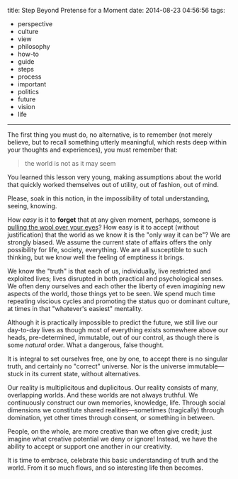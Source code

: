 title: Step Beyond Pretense for a Moment
date: 2014-08-23 04:56:56
tags:
- perspective
- culture
- view
- philosophy
- how-to
- guide
- steps
- process
- important
- politics
- future
- vision
- life
---

The first thing you must do, no alternative, is to remember (not merely believe, but to recall something utterly meaningful, which rests deep within your thoughts and experiences), you must remember that:

> the world is not as it may seem

You learned this lesson very young, making assumptions about the world that quickly worked themselves out of utility, out of fashion, out of mind.

Please, soak in this notion, in the impossibility of total understanding, seeing, knowing.

How _easy_ is it to **forget** that at any given moment, perhaps, someone is [pulling the wool over your eyes](http://www.thefreedictionary.com/pull+the+wool+over+someone's+eyes)? How easy is it to accept (without justification) that the world as we know it is the "only way it can be"? We are strongly biased. We assume the current state of affairs offers the only possibility for life, society, everything. We are all susceptible to such thinking, but we know well the feeling of emptiness it brings.

We know the "truth" is that each of us, individually, live restricted and exploited lives; lives disrupted in both practical and psychological senses. We often deny ourselves and each other the liberty of even _imagining_ new aspects of the world, those things yet to be seen. We spend much time repeating viscious cycles and promoting the status quo or dominant culture, at times in that "whatever's easiest" mentality.

Although it is practically impossible to predict the future, we still live our day-to-day lives as though most of everything exists somewhere above our heads, pre-determined, immutable, out of our control, as though there is some  *natural* order. What a dangerous, false thought.

It is integral to set ourselves free, one by one, to accept there is no singular truth, and certainly no "correct" universe. Nor is the universe immutable&mdash;stuck in its current state, without alternatives.

Our reality is multiplicitous and duplicitous. Our reality consists of many, overlapping worlds. And these worlds are not always truthful. We continuously construct our own memories, knowledge, life. Through social dimensions we constitute shared realities&mdash;sometimes (tragically) through domination, yet other times through consent, or something in between.

People, on the whole, are more creative than we often give credit; just imagine what creative potential we deny or ignore! Instead, we have the ability to accept or support one another in our creativity.

It is time to embrace, celebrate this basic understanding of truth and the world. From it so much flows, and so interesting life then becomes.




